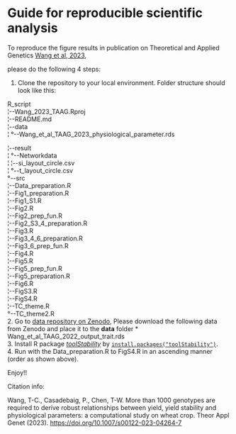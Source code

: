 
# Guide for reproducible scientific analysis

To reproduce the figure results in publication on Theoretical and Applied Genetics [Wang et al, 2023](https://doi.org/10.1007/s00122-023-04264-7), 

please do the following 4 steps:

1. Clone the repository to your local environment.
   Folder structure should look like this:
 
 R_script                                                
   ¦--Wang_2023_TAAG.Rproj                                
   ¦--README.md     
   ¦--data                                                
   ¦   °--Wang_et_al_TAAG_2023_physiological_parameter.rds 

   ¦--result                                                                        
   ¦   °--Networkdata                                     
   ¦       ¦--si_layout_circle.csv                        
   ¦       °--t_layout_circle.csv                         
   °--src                                                 
       ¦--Data_preparation.R                              
       ¦--Fig1_preparation.R                              
       ¦--Fig1_S1.R                                       
       ¦--Fig2.R                                          
       ¦--Fig2_prep_fun.R                                 
       ¦--Fig2_S3_4_preparation.R                         
       ¦--Fig3.R                                          
       ¦--Fig3_4_6_preparation.R                          
       ¦--Fig3_6_prep_fun.R                               
       ¦--Fig4.R                                          
       ¦--Fig5.R                                          
       ¦--Fig5_prep_fun.R                                 
       ¦--Fig5_preparation.R                              
       ¦--Fig6.R                                          
       ¦--FigS3.R                                         
       ¦--FigS4.R                                         
       ¦--TC_theme.R                                      
       °--TC_theme2.R                                     
2. Go to [data repository on Zenodo](https://doi.org/10.5281/zenodo.4729637),
	Please download the following data from Zenodo and place it to the **data** folder
	* Wang_et_al_TAAG_2022_output_trait.rds    
3. Install R package [*toolStability*](https://illustratien.github.io/toolStability/) by [`install.packages("toolStability")`](#code).    
4. Run with the Data_preparation.R to FigS4.R in an ascending manner (order as shown above).  

Enjoy!!


Citation info:  

Wang, T-C., Casadebaig, P., Chen, T-W. More than 1000 genotypes are required to derive robust relationships between yield, yield stability and physiological parameters: a computational study on wheat crop. Theor Appl Genet (2023). https://doi.org/10.1007/s00122-023-04264-7 